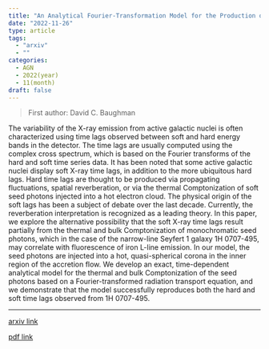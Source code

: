 ```yaml
---
title: "An Analytical Fourier-Transformation Model for the Production of Hard and Soft X-Ray Time Lags in AGNs: Application to 1H 0707-495"
date: "2022-11-26"
type: article
tags:
  - "arxiv"
  - ""
categories:
  - AGN
  - 2022(year)
  - 11(month)
draft: false
---
```


> First author: David C. Baughman

 The variability of the X-ray emission from active galactic nuclei is often
characterized using time lags observed between soft and hard energy bands in
the detector. The time lags are usually computed using the complex cross
spectrum, which is based on the Fourier transforms of the hard and soft time
series data. It has been noted that some active galactic nuclei display soft
X-ray time lags, in addition to the more ubiquitous hard lags. Hard time lags
are thought to be produced via propagating fluctuations, spatial reverberation,
or via the thermal Comptonization of soft seed photons injected into a hot
electron cloud. The physical origin of the soft lags has been a subject of
debate over the last decade. Currently, the reverberation interpretation is
recognized as a leading theory. In this paper, we explore the alternative
possibility that the soft X-ray time lags result partially from the thermal and
bulk Comptonization of monochromatic seed photons, which in the case of the
narrow-line Seyfert 1 galaxy 1H 0707-495, may correlate with fluorescence of
iron L-line emission. In our model, the seed photons are injected into a hot,
quasi-spherical corona in the inner region of the accretion flow. We develop an
exact, time-dependent analytical model for the thermal and bulk Comptonization
of the seed photons based on a Fourier-transformed radiation transport
equation, and we demonstrate that the model successfully reproduces both the
hard and soft time lags observed from 1H 0707-495.

---
[arxiv link](http://arxiv.org/abs/2211.14590v1)

[pdf link](http://arxiv.org/pdf/2211.14590v1)